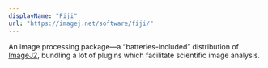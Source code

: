 ```yaml
---
displayName: "Fiji"
url: "https://imagej.net/software/fiji/"
---
```


An image processing package—a “batteries-included” distribution of [ImageJ2](https://imagej.net/software/imagej2), bundling a lot of plugins which facilitate scientific image analysis.